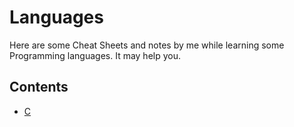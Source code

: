 
# Languages

Here are some Cheat Sheets and notes by me while learning some Programming languages. It may help you.

## Contents
- [C](./c/C-Fast-Introduction.md)
